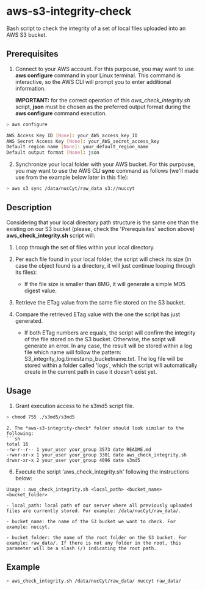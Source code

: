 # aws-s3-integrity-check

Bash script to check the integrity of a set of local files uploaded into an AWS S3 bucket.

## Prerequisites

1. Connect to your AWS account. For this purpouse, you may want to use **aws configure** command in your Linux terminal. This command is interactive, so the AWS CLI will prompt you to enter additional information.

   **IMPORTANT:** for the correct operation of this *aws_check_integrity.sh* script, **json** must be chosen as the preferred output format during the **aws configure** command execution.

```sh
> aws configure 

AWS Access Key ID [None]: your_AWS_access_key_ID 
AWS Secret Access Key [None]: your_AWS_secret_access_key 
Default region name [None]: your_default_region_name 
Default output format [None]: json 
```

2. Synchronize your local folder with your AWS bucket. For this purpouse, you may want to use the AWS CLI **sync** command as follows (we'll made use from the example below later in this file):

```sh
> aws s3 sync /data/nucCyt/raw_data s3://nuccyt 
```

## Description

Considering that your local directory path structure is the same one than the existing on our S3 bucket (please, check the 'Prerequisites' section above) **aws_check_integrity.sh** script will:

1. Loop through the set of files within your local directory.

2. Per each file found in your local folder, the script will check its size (in case the object found is a directory, it will just continue looping through its files):

   * If the file size is smaller than 8MG, it will generate a simple MD5 digest value.

3. Retrieve the ETag value from the same file stored on the S3 bucket.

4. Compare the retrieved ETag value with the one the script has just generated.

   * If both ETag numbers are equals, the script will confirm the integrity of the file stored on the S3 bucket. Otherwise, the script will generate an error. In any case, the result will be stored within a log file which name will follow the pattern: S3_integrity_log.timestamp_bucketname.txt. The log file will be stored within a folder called 'logs', which the script will automatically create in the current path in case it doesn't exist yet.


## Usage

1. Grant execution access to he s3md5 script file.
```sh
> chmod 755 ./s3md5/s3md5
```
```
2. The *aws-s3-integrity-check* folder should look similar to the following:
```sh
total 16
-rw-r--r-- 1 your_user your_group 3573 date README.md
-rwxr-xr-x 1 your_user your_group 3301 date aws_check_integrity.sh
drwxr-xr-x 2 your_user your_group 4096 date s3md5
```
6. Execute the script 'aws_check_integrity.sh' following the instructions below:
```
Usage : aws_check_integrity.sh <local_path> <bucket_name> <bucket_folder>

- local_path: local path of our server where all previously uploaded files are currently stored. For example: /data/nucCyt/raw_data/. 

- bucket_name: the name of the S3 bucket we want to check. For example: nuccyt. 

- bucket_folder: the name of the root folder on the S3 bucket. For example: raw_data/. If there is not any folder in the root, this parameter will be a slash (/) indicating the root path. 
```


## Example

```sh
> aws_check_integrity.sh /data/nucCyt/raw_data/ nuccyt raw_data/
```
